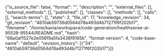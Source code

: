 {"is_source_file": false, "format": "", "description": "", "external_files": [], "external_methods": [], "published": [], "classes": [], "methods": [], "calls": [], "search-terms": [], "state": 2, "file_id": 17, "knowledge_revision": 34, "git_revision": "4610ab59736d0564d78a493d4b71271f6f202b17", "filename": "/home/kavia/workspace/code-generation/healthsense-ai-95538-95544/README.md", "hash": "68a0af1527e2e056f9a5fa3438f9165b", "format-version": 4, "code-base-name": "default", "revision_history": [{"34": "4610ab59736d0564d78a493d4b71271f6f202b17"}]}